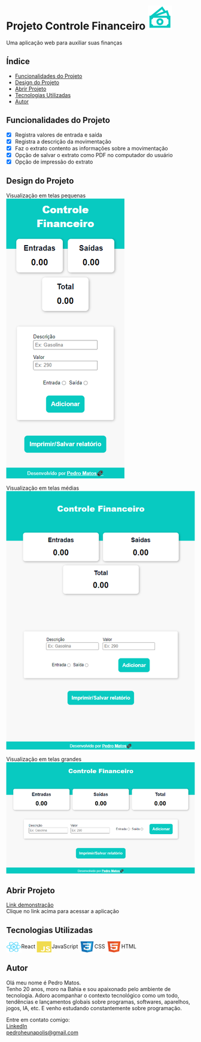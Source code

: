 # Projeto Controle Financeiro ![Moedas](./public/assets/favicon.svg)
Uma aplicação web para auxiliar suas finanças

## Índice
- <a href="#funcionalidades-do-projeto">Funcionalidades do Projeto</a>
- <a href="#design-do-projeto">Design do Projeto</a>
- <a href="#abrir-projeto">Abrir Projeto</a>
- <a href="#tecnologias-utilizadas">Tecnologias Utilizadas</a>
- <a href="#autor">Autor</a>

## Funcionalidades do Projeto
- [x] Registra valores de entrada e saída
- [x] Registra a descrição da movimentação
- [x] Faz o extrato contento as informações sobre a movimentação
- [x] Opção de salvar o extrato como PDF no computador do usuário
- [x] Opção de impressão do extrato

## Design do Projeto
Visualização em telas pequenas  
![visualizar em celular](./public/assets/mobile.png)

Visualização em telas médias  
![visualizar em iPad](./public/assets/iPad-2.png)

Visualização em telas grandes  
![visualizar em desktop](./public/assets/desktop.png)

## Abrir Projeto
[Link demonstração]()  
Clique no link acima para acessar a aplicação

## Tecnologias Utilizadas
<div display="inline-block">
  <img align="center" alt="pedro-GIT" height="30" width="40" src="https://raw.githubusercontent.com/devicons/devicon/master/icons/react/react-original.svg">React
  <img align="center" alt="pedro-JS" height="30" width="40" src="https://raw.githubusercontent.com/devicons/devicon/master/icons/javascript/javascript-plain.svg">JavaScript
  <img align="center" alt="pedro-CSS" height="30" width="40" src="https://raw.githubusercontent.com/devicons/devicon/master/icons/css3/css3-original.svg">CSS
  <img align="center" alt="pedro-HTML" height="30" width="40" src="https://raw.githubusercontent.com/devicons/devicon/master/icons/html5/html5-original.svg">HTML
</div>

## Autor
Olá meu nome é Pedro Matos.  
Tenho 20 anos, moro na Bahia e sou apaixonado pelo ambiente de tecnologia. Adoro acompanhar o contexto tecnológico como um todo, tendências e lançamentos globais sobre programas, softwares, aparelhos, jogos, IA, etc. E venho estudando constantemente sobre programação.  

Entre em contato comigo:  
[LinkedIn](www.linkedin.com/in/pedro-matos-7b8a50287)  
<pedroheunapolis@gmail.com>